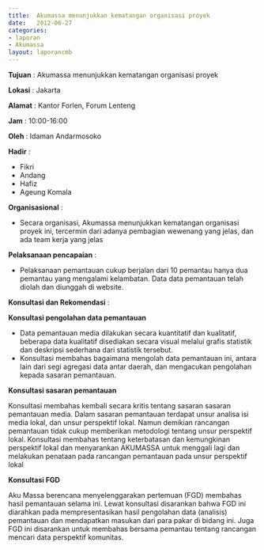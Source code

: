 ```yaml
---	
title: 	Akumassa menunjukkan kematangan organisasi proyek
date: 	2012-06-27
categories:	
- laporan	
- Akumassa	
layout: laporancmb	
---	
```

	
**Tujuan** :	Akumassa menunjukkan kematangan organisasi proyek

**Lokasi** :	Jakarta 
	
**Alamat** : 	Kantor Forlen, Forum Lenteng
	
**Jam** :	10:00-16:00
	
**Oleh** :	Idaman Andarmosoko
	
**Hadir** : 
*	Fikri
*	Andang
*	Hafiz
*	Ageung Komala

**Organisasional** : 
*	Secara organisasi, Akumassa menunjukkan kematangan organisasi proyek ini, tercermin dari adanya pembagian wewenang yang jelas, dan ada team kerja yang jelas
	
**Pelaksanaan pencapaian** :
*	Pelaksanaan pemantauan cukup berjalan dari 10 pemantau hanya dua pemantau yang mengalami kelambatan. Data data pemantauan telah diolah dan diunggah di website.

**Konsultasi dan Rekomendasi** :

**Konsultasi pengolahan data pemantauan**
*	Data pemantauan media dilakukan secara kuantitatif dan kualitatif, beberapa data kualitatif disediakan secara visual melalui grafis statistik dan deskripsi sederhana dari statistik tersebut.
* Konsultasi membahas bagaimana mengolah data pemantauan ini, antara lain dari segi agregasi data antar daerah, dan mengacukan pengolahan kepada sasaran pemantauan.
	
 **Konsultasi sasaran pemantauan** 
 
Konsultasi membahas kembali secara kritis tentang sasaran sasaran pemantauan media. Dalam sasaran pemantauan terdapat unsur analisa isi media lokal, dan unsur perspektif lokal. Namun demikian rancangan pemantauan tidak cukup memberikan metodologi tentang unsur perspektif lokal. Konsultasi membahas tentang keterbatasan dan kemungkinan perspektif lokal dan menyarankan AKUMASSA untuk menggali lagi dan melakukan penataan pada rancangan pemantauan pada unsur perspektif lokal
	
 **Konsultasi FGD**
 
Aku Massa berencana menyelenggarakan pertemuan (FGD) membahas hasil pemantauan selama ini. Lewat konsultasi disarankan bahwa FGD ini diarahkan pada mempresentasikan hasil pengolahan data (analisis) pemantauan dan mendapatkan masukan dari para pakar di bidang ini. Juga FGD ini disarankan untuk membahas bersama pemantau tentang rancangan mencari data perspektif komunitas.
